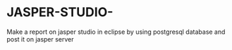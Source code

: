 # JASPER-STUDIO-
Make a report on jasper studio in eclipse by using postgresql database and post it on jasper server

